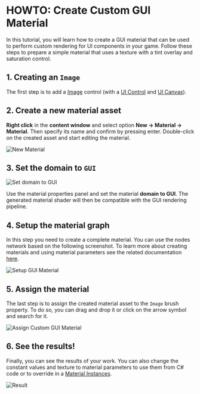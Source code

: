 # HOWTO: Create Custom GUI Material

In this tutorial, you will learn how to create a GUI material that can be used to perform custom rendering for UI components in your game. Follow these steps to prepare a simple material that uses a texture with a tint overlay and saturation control.

## 1. Creating an `Image`

The first step is to add a [Image](../controls/image.md) control (with a [UI Control](../control/index.md) and [UI Canvas](../canvas/index.md)).

## 2. Create a new material asset

**Right click** in the **content window** and select option **New -> Material -> Material**. Then specify its name and confirm by pressing enter. Double-click on the created asset and start editing the material.

![New Material](../../graphics/materials/media/new-material.jpg)

## 3. Set the domain to `GUI`

![Set domain to GUI](media/gui-material-setup-1.png)

Use the material properties panel and set the material **domain to GUI**. The generated material shader will then be compatible with the GUI rendering pipeline.

## 4. Setup the material graph

In this step you need to create a complete material. You can use the nodes network based on the following screenshot. To learn more about creating materials and using material parameters see the related documentation [here](../../graphics/materials/index.md).

![Setup GUI Material](media/gui-material-setup-2.png)

## 5. Assign the material

The last step is to assign the created material asset to the `Image` brush property. To do so, you can drag and drop it or click on the arrow symbol and search for it.

![Assign Custom GUI Material](media/set-material-brush.png)

## 6. See the results!

Finally, you can see the results of your work. You can also change the constant values and texture to material parameters to use them from C# code or to override in a [Material Instances](../../graphics/materials/instanced-materials/index.md).

![Result](media/custom-gui-material-results.png)


